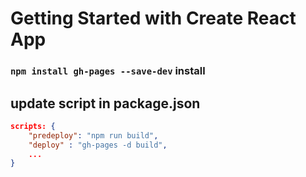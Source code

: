 # Getting Started with Create React App

### `npm install gh-pages --save-dev` install

## update script in package.json
```json
scripts: {
    "predeploy": "npm run build",
    "deploy" : "gh-pages -d build",
    ...
}
```
